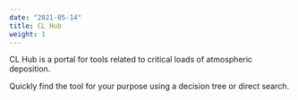```yaml
---
date: "2021-05-14"
title: CL Hub
weight: 1
---
```


<!--- This is the HIGHEST level `_index` file (`aqhub/content/_index`). --->

CL Hub is a portal for tools related to critical loads of atmospheric deposition.

Quickly find the tool for your purpose using a decision tree or direct search.
